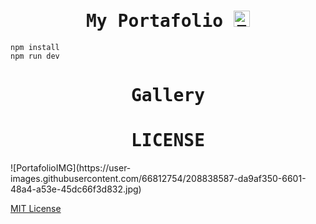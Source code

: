 <h1 align="center">
    <samp> My Portafolio <a href="https://vader-7.github.io/Ty-Works/" target="_blank">
        <img src="https://user-images.githubusercontent.com/66812754/208713388-aff1c2ca-eee3-4c98-bb3e-24c3bdbcb863.png" alt="Ty-Works" width="26px" height="26px">
    </a></samp>
</h1>

```
npm install 
npm run dev
```
<h1 align="center">
    <samp>Gallery</samp>
</h1>

<h1 align="center">
    <samp>LICENSE</samp>
</h1>
![PortafolioIMG](https://user-images.githubusercontent.com/66812754/208838587-da9af350-6601-48a4-a53e-45dc66f3d832.jpg)

[MIT License](LICENSE)
